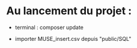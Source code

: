 # Au lancement du projet :

- terminal : composer update

- importer MUSE_insert.csv depuis "public/SQL"

